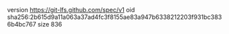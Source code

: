version https://git-lfs.github.com/spec/v1
oid sha256:2b615d9a11a063a37ad4fc3f8155ae83a947b6338212203f931bc3836b4bc767
size 836
